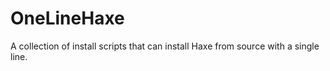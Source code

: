OneLineHaxe
===========

A collection of install scripts that can install Haxe from source with a single line.

